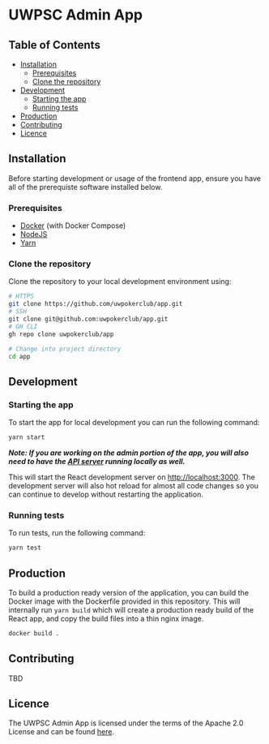 # UWPSC Admin App

## Table of Contents
- [Installation](#installation)
  - [Prerequisites](#prerequisites)
  - [Clone the repository](#clone-the-repository)
- [Development](#development)
  - [Starting the app](#starting-the-app)
  - [Running tests](#running-tests)
- [Production](#production)
- [Contributing](#contributing)
- [Licence](#licence)

## Installation
Before starting development or usage of the frontend app, ensure you have all of the prerequiste software installed below.

### Prerequisites
- [Docker](https://www.docker.com/) (with Docker Compose)
- [NodeJS](https://nodejs.org/en/)
- [Yarn](https://classic.yarnpkg.com/lang/en/docs/install)

### Clone the repository
Clone the repository to your local development environment using:
```sh
# HTTPS
git clone https://github.com/uwpokerclub/app.git
# SSH
git clone git@github.com:uwpokerclub/app.git
# GH CLI
gh repo clone uwpokerclub/app

# Change into project directory
cd app
```

## Development

### Starting the app
To start the app for local development you can run the following command:
```sh
yarn start
```
**_Note: If you are working on the admin portion of the app, you will also need to have the [API server](https://github.com/uwpokerclub/api) running locally as well._**

This will start the React development server on [http://localhost:3000](http://localhost:3000). The development server will also hot reload for almost all code changes so you can continue to develop without restarting the application.

### Running tests
To run tests, run the following command:
```sh
yarn test
```
## Production
To build a production ready version of the application, you can build the Docker image with the Dockerfile provided in this repository. This will internally run `yarn build` which will create a production ready build of the React app, and copy the build files into a thin nginx image.
```sh
docker build .
```

## Contributing
TBD

## Licence
The UWPSC Admin App is licensed under the terms of the Apache 2.0 License and can be found [here](LICENSE).